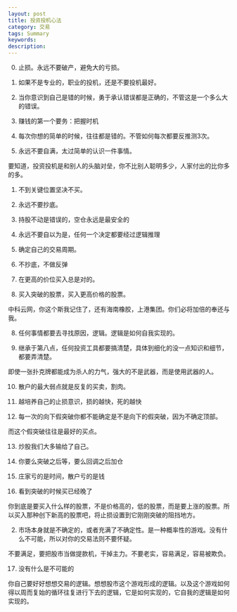 ```yaml
---
layout: post
title: 投资投机心法
category: 交易
tags: Summary
keywords: 
description: 
---
```




0. 止损。永远不要破产，避免大的亏损。

1. 如果不是专业的，职业的投机，还是不要投机最好。

1. 当你意识到自己是错的时候，勇于承认错误都是正确的，不管这是一个多么大的错误。

1. 赚钱的第一个要务：把握时机

1. 每次你想的简单的时候，往往都是错的。不管如何每次都要反推测3次。

1. 永远不要自满，太过简单的认识一件事情。

要知道，投资投机是和别人的头脑对垒，你不比别人聪明多少，人家付出的比你多的多。


1. 不到关键位置坚决不买。

2. 永远不要抄底。

3. 持股不动是错误的，空仓永远是最安全的

3. 永远不要自以为是，任何一个决定都要经过逻辑推理

4. 确定自己的交易周期。

5. 不抄底，不做反弹

6. 在更高的价位买入总是对的。


7. 买入突破的股票，买入更高价格的股票。

中科云网，你这个斯我记住了，还有海南橡胶，上港集团。你们必将加倍的奉还与我。

8. 任何事情都要去寻找原因，逻辑。逻辑是如何自我实现的。

9. 继承于第八点，任何投资工具都要搞清楚，具体到细化的没一点知识和细节，都要弄清楚。

即使一张扑克牌都能成为杀人的力气，强大的不是武器，而是使用武器的人。

10. 散户的最大弱点就是反复的买卖，割肉。

11. 越培养自己的止损意识，损的越快，死的越快

12. 每一次的向下假突破你都不能确定是不是向下的假突破，因为不确定顶部。

而这个假突破往往是最好的买点。


13. 炒股我们大多输给了自己。


14. 你要么突破之后等，要么回调之后加仓

15. 庄家亏的是时间，散户亏的是钱

16. 看到突破的时候买已经晚了

你到底是要买入什么样的股票，不是价格高的，低的股票，而是要上涨的股票。所以买入那种创下新高的股票吧，将止损设置到它刚刚突破的阻挡地方。


2. 市场本身就是不确定的，或者充满了不确定性。是一种概率性的游戏。没有什么不可能，所以对你的交易法则不要怀疑。

不要满足，要把股市当做提款机，干掉主力。不要老实，容易满足，容易被欺负。

17. 没有什么是不可能的

你自己要好好想想交易的逻辑。想想股市这个游戏形成的逻辑。以及这个游戏如何得以周而复始的循环往复进行下去的逻辑，它是如何实现的，它自我的逻辑是如何实现的。



